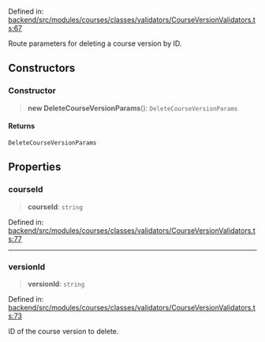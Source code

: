 Defined in: [backend/src/modules/courses/classes/validators/CourseVersionValidators.ts:67](https://github.com/continuousactivelearning/vibe/blob/e164f8b2c6380dfb48305a4531b51d78f4a518e5/backend/src/modules/courses/classes/validators/CourseVersionValidators.ts#L67)

Route parameters for deleting a course version by ID.

## Constructors

### Constructor

> **new DeleteCourseVersionParams**(): `DeleteCourseVersionParams`

#### Returns

`DeleteCourseVersionParams`

## Properties

### courseId

> **courseId**: `string`

Defined in: [backend/src/modules/courses/classes/validators/CourseVersionValidators.ts:77](https://github.com/continuousactivelearning/vibe/blob/e164f8b2c6380dfb48305a4531b51d78f4a518e5/backend/src/modules/courses/classes/validators/CourseVersionValidators.ts#L77)

***

### versionId

> **versionId**: `string`

Defined in: [backend/src/modules/courses/classes/validators/CourseVersionValidators.ts:73](https://github.com/continuousactivelearning/vibe/blob/e164f8b2c6380dfb48305a4531b51d78f4a518e5/backend/src/modules/courses/classes/validators/CourseVersionValidators.ts#L73)

ID of the course version to delete.
